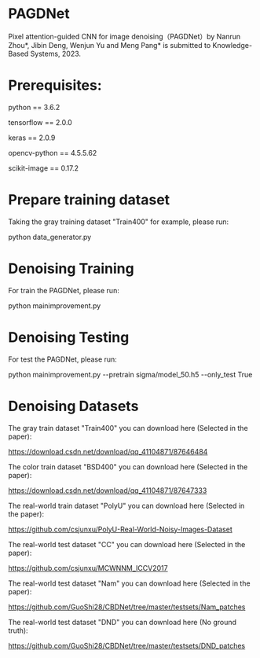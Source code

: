 # PAGDNet
Pixel attention-guided CNN for image denoising（PAGDNet）by Nanrun Zhou*, Jibin Deng, Wenjun Yu and Meng Pang* is submitted to Knowledge-Based Systems, 2023.

# Prerequisites:

python == 3.6.2

tensorflow == 2.0.0

keras == 2.0.9

opencv-python == 4.5.5.62

scikit-image == 0.17.2

# Prepare training dataset
Taking the gray training dataset "Train400" for example, please run:

python data_generator.py

# Denoising Training
For train the PAGDNet, please run:

python mainimprovement.py

# Denoising Testing
For test the PAGDNet, please run:

python mainimprovement.py --pretrain sigma/model_50.h5 --only_test True

# Denoising Datasets
The gray train dataset "Train400" you can download here (Selected in the paper):

https://download.csdn.net/download/qq_41104871/87646484

The color train dataset "BSD400" you can download here (Selected in the paper):

https://download.csdn.net/download/qq_41104871/87647333

The real-world train dataset "PolyU" you can download here (Selected in the paper):

https://github.com/csjunxu/PolyU-Real-World-Noisy-Images-Dataset

The real-world test dataset "CC" you can download here (Selected in the paper):

https://github.com/csjunxu/MCWNNM_ICCV2017

The real-world test dataset "Nam" you can download here (Selected in the paper):

https://github.com/GuoShi28/CBDNet/tree/master/testsets/Nam_patches

The real-world test dataset "DND" you can download here (No ground truth):

https://github.com/GuoShi28/CBDNet/tree/master/testsets/DND_patches